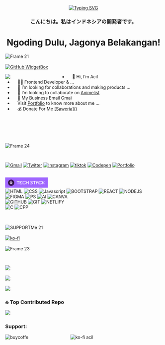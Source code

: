 <div align="center">
<a href="https://youtube.com/c/Nazedev">
    <img
        src="https://readme-typing-svg.herokuapp.com?font=ShadowsIntoLightsize=50&duration=5500&color=f70787&background=FF673200&center=true&vCenter=true&lines=Hello,+I+am+AcilDev;Welcome+to+my+GitHub+😊"
            alt="Typing SVG"
        />
    </a>
</p>
</div>
<h3 align="center">こんにちは。私はインドネシアの開発者です。</h3>

<h1 align="center">Ngoding Dulu, Jagonya Belakangan!</h1>


<a href="https://cilboy04.github.io/nazrilacilportofolio/" align="left"><img align="left" width="122" alt="Frame 21" src="https://i.pinimg.com/736x/22/2c/4f/222c4f79e59ba34b426851013bc94446.jpg"></a>
<br><br>
[![GitHub WidgetBox](https://github-widgetbox.vercel.app/api/profile?username=cilboy04&data=followers,repositories,stars,commits&theme=darkmode)](https://github.com/cilboy04)
<p align="left"><img align="left" src="https://64.media.tumblr.com/a3058c9b74733fe5b019b38f11da6264/0b9e54110711438c-00/s540x810/e5d6607ba8928e93e699dd1456d533ca624e7fda.gif" width="200px"></p>
<ul align="right">
  <li align="left">&nbsp;&nbsp;&nbsp;&nbsp;👋 Hi, I’m Acil</li>
  <li align="left">&nbsp;&nbsp;&nbsp;&nbsp;👨‍💻 Frontend Developer & ...</li>
  <li align="left">&nbsp;&nbsp;&nbsp;&nbsp;💞️ I’m looking for collaborations and making products ...</li>
   <li align="left">&nbsp;&nbsp;&nbsp;&nbsp;👯 I’m looking to collaborate on <a href="https://cuyanimelist.vercel.app/" target="_blank">Animelist</a> </li>
<li align="left">&nbsp;&nbsp;&nbsp;&nbsp;📧 My Business Email <a href="nazrilacil04@gmail.com" target="_blank">Gmai</a> </li>
  <li align="left">&nbsp;&nbsp;&nbsp;&nbsp;Visit  <a href="https://cilboy04.github.io/nazrilacilportofolio/" target="_blank">Portfolio</a> to know more about me ...</li>
    <li align="left">&nbsp;&nbsp;&nbsp;&nbsp;💰 Donate For Me
    <a href="https://saweria.co/acil04" target="_blank">[Saweria]()</a>
</li>
</ul>
<br><br><br><br>

<p align="left"><img width="117" alt="Frame 24" src="https://i.pinimg.com/736x/df/66/82/df66822aeb602a6589d0c487eb5348b5.jpg"></p>
<br>





<p align="left">
  <a href="nazrilacil04@gmail.com" target="_blank"><img src="https://github.com/vinodjangid07/vinodjangid07/assets/86096184/cbe4890a-aac0-465c-ba24-33458e9f8881" alt="Gmail" height="50" title="Gmail"></a>
  <a href="https://twitter.com/M_AcilBoy04" target="_blank"><img src="https://github.com/vinodjangid07/vinodjangid07/assets/86096184/80ca6f4f-01a3-40db-a50f-77bde71f13ad" alt="Twitter" height="50" title="Twitter"></a>
 <a href="https://www.instagram.com/achylslwly/?igsh=eHpscGxhcWNoaHpp#" target="_blank"><img src="https://github.com/vinodjangid07/vinodjangid07/assets/86096184/1de75b52-f87e-4394-975f-755b198d3536" alt="Instagram" height="50" title="Instagram"></a>
  <a href="https://www.tiktok.com/@acildesu?lang=en" target="_blank"><img src="https://purepng.com/public/uploads/large/tik-tok-logo-6fh.png" alt="tiktok" height="50" title="Tiktok"></a>
 <a href="https://codepen.io/icell-the-styleful" target="_blank"><img src="https://github.com/vinodjangid07/vinodjangid07/assets/86096184/85960e4e-546e-4b2e-a2f5-0b7ae0a2e15d" alt="Codepen" height="50" title="Codepen"></a>
 <a href="https://cilboy04.github.io/nazrilacilportofolio/" target="_blank"><img src="https://github.com/cilboy04/nazrilacilportofolio/blob/main/src/png/main-favicon.png?raw=true" alt="Portfolio" height="50" title="Portfolio"></a>
</p>
<br>

<img width="137" alt="Frame 22" src="https://raw.githubusercontent.com/cilboy04/cilboy04/4beeaceeba94086be8604264dad91872b7d3453f/techstack.png">
<br>
<img src="https://github.com/vinodjangid07/vinodjangid07/assets/86096184/ba7d4b8c-8fcf-43d4-8aaa-81977ca5d252" alt="HTML" height="50" title="HTML">
<img src="https://github.com/vinodjangid07/vinodjangid07/assets/86096184/4e342502-fa63-4699-8f2d-06c5150171b4" alt="CSS" height="50" title="CSS">
<img src="https://github.com/vinodjangid07/vinodjangid07/assets/86096184/9e6de8bd-99ad-4e43-a3c1-9f74b9f138ad" alt="Javascript" height="50" title="JS">
<img src="https://github.com/vinodjangid07/vinodjangid07/assets/86096184/57cd976e-c49d-49b6-8dcc-038f23f1963e" alt="BOOTSTRAP" height="50" title="BOOTSTRAP">
<img src="https://github.com/vinodjangid07/vinodjangid07/assets/86096184/821e31cf-ac55-411b-8972-fc64a5485612" alt="REACT" height="50" title="REACT">
<img src="https://github.com/vinodjangid07/vinodjangid07/assets/86096184/e82354f3-ed3d-408b-8738-30d4c518610b" alt="NODEJS" height="50" title="NODE JS">


<br>
<img src="https://github.com/vinodjangid07/vinodjangid07/assets/86096184/8b59783d-a52c-4be4-9f00-f791057d4e0b" alt="FIGMA" height="50" title="FIGMA">
<img src="https://github.com/vinodjangid07/vinodjangid07/assets/86096184/24d19823-001d-4c8a-bb35-d0e3b3bfc433" alt="PS" height="50" title="PHOTOSHOP">
<img src="https://github.com/vinodjangid07/vinodjangid07/assets/86096184/8364f96d-fbf3-46ae-a874-2ac7033f5a16" alt="AI" height="50" title="ADOBE ILLUSTRATOR">
<img src="https://github.com/vinodjangid07/vinodjangid07/assets/86096184/c7e0c531-67f8-4bf8-9950-c61302c2b848" alt="CANVA" height="50" title="CANVA">
<br>
<img src="https://github.com/vinodjangid07/vinodjangid07/assets/86096184/bd7bc243-8e54-4a12-97b7-593e4b860bc4" alt="GITHUB" height="50" title="GITHUB">
<img src="https://github.com/vinodjangid07/vinodjangid07/assets/86096184/259907ba-c4ff-4fa3-9d49-6827409fcd4b" alt="GIT" height="50" title="GIT">
<img src="https://github.com/vinodjangid07/vinodjangid07/assets/86096184/0fdebf20-d402-42ae-bc7d-5650a5ddc0fb" alt="NETLIFY" height="50" title="NETLIFY">
<br>
<img src="https://github.com/vinodjangid07/vinodjangid07/assets/86096184/41752fdd-f8ad-4e92-b263-779fe928da92" alt="C" height="50" title="C">
<img src="https://github.com/vinodjangid07/vinodjangid07/assets/86096184/086f2661-6998-4569-8c35-852c4254c53a" alt="CPP" height="50" title="C++">

<br><br>
<img width="150" alt="SUPPORTMe 21" src="https://github.com/vinodjangid07/vinodjangid07/assets/86096184/d2bd3af3-a9c0-404c-8f98-97704b39a19c">
<br><br>
[![ko-fi](https://ko-fi.com/img/githubbutton_sm.svg)](https://ko-fi.com/I2I2VPYED)
<br><br>
<img align="left" width="156" alt="Frame 23" src="https://github.com/vinodjangid07/vinodjangid07/assets/86096184/398dfbb4-ca41-4b39-98ba-76f03ca76bbe">

<br><br>
  
![](https://komarev.com/ghpvc/?username=your-github-vinodjangid07&color=blueviolet)

![](https://github-readme-stats.vercel.app/api?username=cilboy04&hide=prs&count_private=true&include_all_commits=true&show_icons=true&theme=swift)

![](https://github-readme-stats.vercel.app/api/top-langs/?username=deaafrizal&theme=dark&hide_border=false&include_all_commits=false&count_private=false&layout=compact)


### 🔝 Top Contributed Repo
![](https://github-contributor-stats.vercel.app/api?username=cilboy04&limit=5&theme=dark&combine_all_yearly_contributions=true)


<h3 align="left">Support:</h3>
<p><a href="https://www.buymeacoffee.com/buycoffe"> <img align="left" src="https://cdn.buymeacoffee.com/buttons/v2/default-yellow.png" height="50" width="210" alt="buycoffe" /></a><a href="https://ko-fi.com/ko-fi acil"> <img align="left" src="https://cdn.ko-fi.com/cdn/kofi3.png?v=3" height="50" width="210" alt="ko-fi acil" /></a></p><br><br>
<!---
cilboy04/cilboy04 is a ✨ special ✨ repository because its `README.md` (this file) appears on your GitHub profile.
You can click the Preview link to take a look at your changes.
--->
